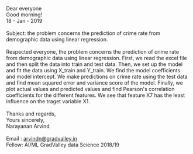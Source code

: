 Dear everyone <br>
Good morning! <br>
18 - Jan - 2019 <br>
<br>
Subject: the problem concerns the prediction of crime rate from demographic data using linear regression.
<br>
<br>
Respected everyone, the problem concerns the prediction of crime rate from demographic data using linear regression. First, we read 
the excel file and then split the data into train and test data. Then, we set up the model and fit the data using X_train and Y_train. 
We find the model coefficients and model intercept. We make predictions on crime rate using the test data and find mean squared error 
and variance score of the model. Finally, we plot actual values and predicted values and find Pearson's correlation coefficients for 
the different features. We see that feature X7 has the least influence on the traget variable X1.
<br>
<br>
Thanks and regards, <br>
Yours sincerely, <br>
Narayanan Arvind <br>
<br>
Email : arvindn@gradvalley.in <br>
Fellow: AI/ML GradValley data Science 2018/19

